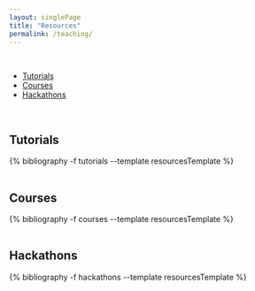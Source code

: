 ```yaml
---
layout: singlePage
title: "Resources"
permalink: /teaching/
---
```


<br>

<ul class="vcenter list-inline idxIcons" style='font-size: 1em; margin-top:1em'>
  <li>
    <a href="#-tutorials" class="button1">Tutorials</a>
  </li>
  <li>
    <a href="#-courses" class="button1">Courses</a>
  </li>
  <li>
    <a href="#-hackathons" class="button1">Hackathons</a>
  </li>
</ul>

<br>


## <i class="fa fa-chevron-right"></i> Tutorials

<table class="table table-hover">

  {% bibliography -f tutorials --template resourcesTemplate %}

</table>

## <i class="fa fa-chevron-right"></i> Courses

<table class="table table-hover">

  {% bibliography -f courses --template resourcesTemplate %}

</table>

## <i class="fa fa-chevron-right"></i> Hackathons

<table class="table table-hover">

  {% bibliography -f hackathons --template resourcesTemplate %}

</table>
